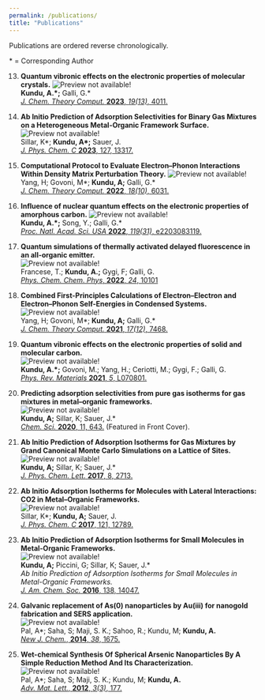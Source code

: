 ```yaml
---
permalink: /publications/
title: "Publications"
---
```


Publications are ordered reverse chronologically.

\* =  Corresponding Author

13. **Quantum vibronic effects on the electronic properties of molecular crystals.** 
![Preview not available!](/assets/images/pubs/jctc2023.png)   
**Kundu, A.\*;** Galli, G.\*   
[*J. Chem. Theory Comput.* **2023**, *19(13)*, 4011.](https://doi.org/10.1021/acs.jctc.3c00424) 



12. **Ab Initio Prediction of Adsorption Selectivities for Binary Gas Mixtures on a
Heterogeneous Metal-Organic Framework Surface.**   
![Preview not available!](/assets/images/pubs/jpcc2023.png)  
Sillar, K\*; **Kundu, A\*;** Sauer, J.   
[*J. Phys. Chem. C* **2023**, 127, 13317.](https://doi.org/10.1021/acs.jpcc.3c02494)



11. **Computational Protocol to Evaluate Electron–Phonon Interactions Within Density Matrix Perturbation Theory.**
![Preview not available!](/assets/images/pubs/jctc2022.png)   
Yang, H; Govoni, M\*; **Kundu, A;** Galli, G.\*   
[*J. Chem. Theory Comput.* **2022**, *18(10)*, 6031.](https://doi.org/10.1021/acs.jctc.2c00579)



10. **Influence of nuclear quantum effects on the electronic properties of amorphous carbon.**
![Preview not available!](/assets/images/pubs/pnas2022.png)   
**Kundu, A.\*;** Song, Y.; Galli, G.\*    
[*Proc. Natl. Acad. Sci. USA* **2022**, *119(31)*, e2203083119.](https://doi.org/10.1073/pnas.2203083119)



9. **Quantum simulations of thermally activated delayed fluorescence in an all-organic emitter.**    
![Preview not available!](/assets/images/pubs/pccp2022.png)   
Francese, T.; **Kundu, A.;** Gygi, F; Galli, G.   
[*Phys. Chem. Chem. Phys*, **2022**, *24*, 10101](https://doi.org/10.1039/D2CP01147F)



8. **Combined First-Principles Calculations of Electron–Electron and Electron–Phonon Self-Energies in Condensed Systems.**   
![Preview not available!](/assets/images/pubs/jctc2021.png)   
Yang, H; Govoni, M\*; **Kundu, A;** Galli, G.\*   
[*J. Chem. Theory Comput.* **2021**, *17(12)*, 7468.](https://doi.org/10.1021/acs.jctc.1c00605)



7. **Quantum vibronic effects on the electronic properties of solid and molecular carbon.**    
![Preview not available!](/assets/images/pubs/prm2021.png)   
**Kundu, A.\*;** Govoni, M.; Yang, H.; Ceriotti, M.; Gygi, F.; Galli, G.   
[*Phys. Rev. Materials* **2021**, *5*, L070801.](https://doi.org/10.1103/PhysRevMaterials.5.L070801)



6. **Predicting adsorption selectivities from pure gas isotherms for gas mixtures in metal–organic frameworks.**   
![Preview not available!](/assets/images/pubs/chmsci2020.png)   
**Kundu, A;** Sillar, K; Sauer, J.\*   
[*Chem. Sci.* **2020**, 11, 643.](https://doi.org/10.1039/C9SC03008E) (Featured in Front Cover).


 
5. **Ab Initio Prediction of Adsorption Isotherms for Gas Mixtures by Grand Canonical Monte Carlo Simulations on a Lattice of Sites.**   
![Preview not available!](/assets/images/pubs/jpcl2017.png)   
**Kundu, A;** Sillar, K; Sauer, J.\*   
[*J. Phys. Chem. Lett.* **2017**, 8, 2713.](https://doi.org/10.1021/acs.jpclett.7b01205) 



4. **Ab Initio Adsorption Isotherms for Molecules with Lateral Interactions: CO2 in Metal–Organic Frameworks.**   
![Preview not available!](/assets/images/pubs/jpcc2017.png)   
Sillar, K\*; **Kundu, A;** Sauer, J.   
[*J. Phys. Chem. C* **2017**, 121, 12789.](https://doi.org/10.1021/acs.jpcc.7b02806)




3. **Ab Initio Prediction of Adsorption Isotherms for Small Molecules in Metal-Organic Frameworks.**   
![Preview not available!](/assets/images/pubs/jacs2016.png)   
**Kundu, A;** Piccini, G; Sillar, K; Sauer, J.\*   
*Ab Initio Prediction of Adsorption Isotherms for Small Molecules in Metal-Organic Frameworks.*   
[*J. Am. Chem. Soc.* **2016**, 138, 14047.](https://doi.org/10.1021/jacs.6b08646)




2. **Galvanic replacement of As(0) nanoparticles by Au(iii) for nanogold fabrication and SERS application.**     
![Preview not available!](/assets/images/pubs/njc2014.png)   
Pal, A\*; Saha, S; Maji, S. K.; Sahoo, R.; Kundu, M; **Kundu, A.**    
[*New J. Chem.*, **2014**, *38*, 1675.](https://doi.org/10.1039/C3NJ01489D)




1. **Wet-chemical Synthesis Of Spherical Arsenic Nanoparticles By A Simple Reduction Method And Its Characterization.**     
![Preview not available!](/assets/images/pubs/aml2012.png)   
Pal, A\*; Saha, S; Maji, S. K.; Kundu, M; **Kundu, A.**    
[*Adv. Mat. Lett.*, **2012**, *3(3)*, 177.](https://doi.org/10.5185/amlett.2011.9305)

